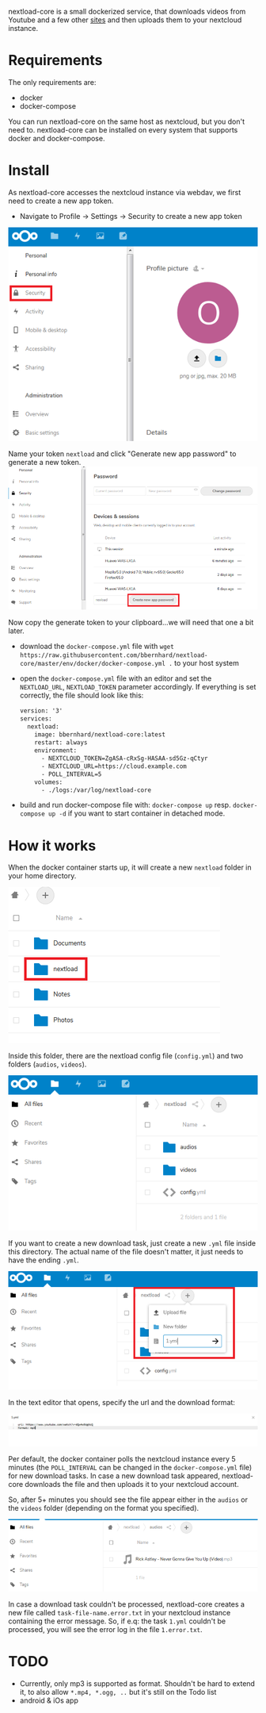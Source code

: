 nextload-core is a small dockerized service, that downloads videos from Youtube and a few other [sites](https://rg3.github.io/youtube-dl/supportedsites.html) and then uploads them to your nextcloud instance.

# Requirements

The only requirements are: 

* docker
* docker-compose

You can run nextload-core on the same host as nextcloud, but you don't need to. nextload-core can be installed on every system that supports docker and docker-compose. 

# Install

As nextload-core accesses the nextcloud instance via webdav, we first need to create a new app token. 

* Navigate to Profile -> Settings -> Security to create a new app token

![Create new token](https://github.com/bbernhard/nextload-core/raw/master/images/create_new_app_token_1.png)


Name your token `nextload` and click "Generate new app password" to generate a new token. 
![Create new token1](https://github.com/bbernhard/nextload-core/raw/master/images/create_new_app_token_2.png)

Now copy the generate token to your clipboard...we will need that one a bit later.




* download the `docker-compose.yml` file with `wget https://raw.githubusercontent.com/bbernhard/nextload-core/master/env/docker/docker-compose.yml .` to your host system
* open the `docker-compose.yml` file with an editor and set the `NEXTLOAD_URL`, `NEXTLOAD_TOKEN` parameter accordingly. 
  If everything is set correctly, the file should look like this: 

  ```
  version: '3'
  services:
    nextload:
      image: bbernhard/nextload-core:latest
      restart: always
      environment:
        - NEXTCLOUD_TOKEN=ZgASA-cRxSg-HASAA-sd5Gz-qCtyr
        - NEXTCLOUD_URL=https://cloud.example.com
        - POLL_INTERVAL=5
      volumes:
        - ./logs:/var/log/nextload-core
  ```
* build and run docker-compose file with: `docker-compose up` resp. `docker-compose up -d` if you want to start container in detached mode.


# How it works

When the docker container starts up, it will create a new `nextload` folder in your home directory. 

![New folder in your home directory](https://github.com/bbernhard/nextload-core/raw/master/images/how_it_works_1.png)



Inside this folder, there are the nextload config file (`config.yml`) and two folders (`audios`, `videos`). 

![Folder structure](https://github.com/bbernhard/nextload-core/raw/master/images/folder_structure.png)

If you want to create a new download task, just create a new `.yml` file inside this directory. The actual name of the file doesn't matter, it just needs to have the ending `.yml`. 

![Create new download task](https://github.com/bbernhard/nextload-core/raw/master/images/create_new_download_task.png
)

In the text editor that opens, specify the url and the download format: 

![Create new download task](https://github.com/bbernhard/nextload-core/raw/master/images/create_new_download_task2.png
)



Per default, the docker container polls the nextcloud instance every 5 minutes (the `POLL_INTERVAL` can be changed in the `docker-compose.yml` file) for new download tasks. In case a new download task appeared, nextload-core downloads the file and then uploads it to your nextcloud account. 

So, after 5+ minutes you should see the file appear either in the `audios` or the `videos` folder (depending on the format you specified).

![Download finished](https://github.com/bbernhard/nextload-core/raw/master/images/create_new_download_task3.png
)

In case a download task couldn't be processed, nextload-core creates a new file called `task-file-name.error.txt` in your nextcloud instance containing the error message. So, if e.q: the task `1.yml` couldn't be processed, you will see the error log in the file `1.error.txt`. 


# TODO
* Currently, only mp3 is supported as format. Shouldn't be hard to extend it, to also allow `*.mp4, *.ogg, ..` but it's still on the Todo list
* android & iOs app


